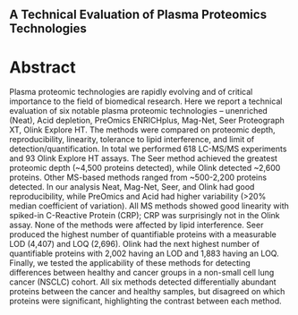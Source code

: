 ## A Technical Evaluation of Plasma Proteomics Technologies

# Abstract
Plasma proteomic technologies are rapidly evolving and of critical importance to the field of biomedical research. Here we report a technical evaluation of six notable plasma proteomic technologies – unenriched (Neat), Acid depletion, PreOmics ENRICHplus, Mag-Net, Seer Proteograph XT, Olink Explore HT. The methods were compared on proteomic depth, reproducibility, linearity, tolerance to lipid interference, and limit of detection/quantification. In total we performed 618 LC-MS/MS experiments and 93 Olink Explore HT assays. The Seer method achieved the greatest proteomic depth (~4,500 proteins detected), while Olink detected ~2,600 proteins. Other MS-based methods ranged from ~500-2,200 proteins detected. In our analysis Neat, Mag-Net, Seer, and Olink had good reproducibility, while PreOmics and Acid had higher variability (>20% median coefficient of variation). All MS methods showed good linearity with spiked-in C-Reactive Protein (CRP); CRP was surprisingly not in the Olink assay. None of the methods were affected by lipid interference. Seer produced the highest number of quantifiable proteins with a measurable LOD (4,407) and LOQ (2,696). Olink had the next highest number of quantifiable proteins with 2,002 having an LOD and 1,883 having an LOQ. Finally, we tested the applicability of these methods for detecting differences between healthy and cancer groups in a non-small cell lung cancer (NSCLC) cohort. All six methods detected differentially abundant proteins between the cancer and healthy samples, but disagreed on which proteins were significant, highlighting the contrast between each method.
